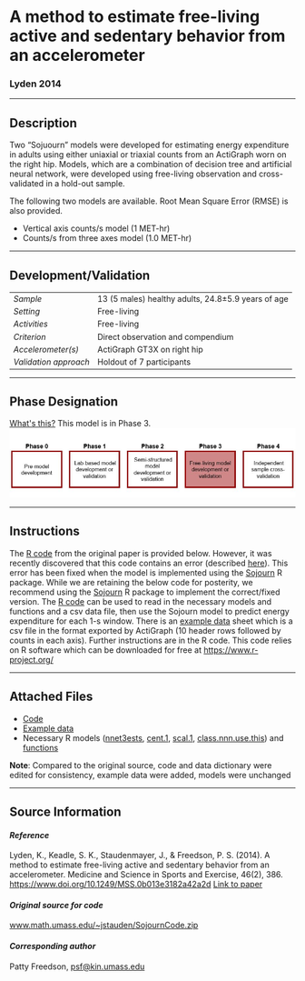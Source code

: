 # A method to estimate free-living active and sedentary behavior from an accelerometer
### Lyden 2014
---

## Description
Two “Sojuourn” models were developed for estimating energy expenditure in adults using either uniaxial or triaxial counts from an ActiGraph worn on the right hip. Models, which are a combination of decision tree and artificial neural network, were developed using free-living observation and cross-validated in a hold-out sample.
 
The following two models are available. Root Mean Square Error (RMSE) is also provided.
* Vertical axis counts/s model (1 MET-hr)
* Counts/s from three axes model (1.0 MET-hr)


---

## Development/Validation

|  |  |
| ------------- | ------------- |
| *Sample*  |13 (5 males) healthy adults, 24.8±5.9 years of age |
| *Setting*  |Free-living |
| *Activities*  |Free-living|
| *Criterion* |Direct observation and compendium   |
| *Accelerometer(s)* |ActiGraph GT3X on right hip   |
| *Validation approach* |Holdout of 7 participants   |



---
## Phase Designation
[What's this?](https://github.com/clevengerkimberly/AccelerometerRepository/blob/a76916ebe2a6002b20cdc6ef39c889d62ce9d6ae/phase%20_images/phase.md)
This model is in Phase 3.
![image](https://github.com/clevengerkimberly/AccelerometerRepository/blob/main/phase%20_images/Phase3.JPG)

---
## Instructions
The [R code](https://github.com/clevengerkimberly/AccelerometerRepository/blob/main/Lyden2014/code.R) from the original paper is provided below. However, it was recently discovered that this code contains an error (described [here](https://github.com/paulhibbing/Sojourn/issues/2)). This error has been fixed when the model is implemented using the [Sojourn](https://cran.r-project.org/web/packages/Sojourn/Sojourn.pdf) R package. While we are retaining the below code for posterity, we recommend using the [Sojourn](https://cran.r-project.org/web/packages/Sojourn/Sojourn.pdf) R package to implement the correct/fixed version.
The [R code](https://github.com/clevengerkimberly/AccelerometerRepository/blob/main/Lyden2014/code.R) can be used to read in the necessary models and functions and a csv data file, then use the Sojourn model to predict energy expenditure for each 1-s window. There is an [example data](https://github.com/clevengerkimberly/AccelerometerRepository/blob/main/Lyden2014/sample_data.csv) sheet which is a csv file in the format exported by ActiGraph (10 header rows followed by counts in each axis). Further instructions are in the R code. 
This code relies on R software which can be downloaded for free at https://www.r-project.org/

---
## Attached Files
* [Code](https://github.com/clevengerkimberly/AccelerometerRepository/blob/main/Lyden2014/code.R)
* [Example data](https://github.com/clevengerkimberly/AccelerometerRepository/blob/main/Lyden2014/sample_data.csv)
* Necessary R models ([nnet3ests](https://github.com/clevengerkimberly/AccelerometerRepository/blob/main/Lyden2014/nnet3ests.RData), [cent.1](https://github.com/clevengerkimberly/AccelerometerRepository/blob/main/Lyden2014/cent.1.Rdata), [scal.1](https://github.com/clevengerkimberly/AccelerometerRepository/blob/main/Lyden2014/scal.1.Rdata), [class.nnn.use.this](https://github.com/clevengerkimberly/AccelerometerRepository/blob/main/Lyden2014/class.nnn.use.this.Rdata)) and [functions](https://github.com/clevengerkimberly/AccelerometerRepository/blob/main/Lyden2014/sojourn.functions.R)


**Note**: Compared to the original source, code and data dictionary were edited for consistency, example data were added, models were unchanged


---
## Source Information
#### *Reference*
Lyden, K., Keadle, S. K., Staudenmayer, J., & Freedson, P. S. (2014). A method to estimate free-living active and sedentary behavior from an accelerometer. Medicine and Science in Sports and Exercise, 46(2), 386.
https://www.doi.org/10.1249/MSS.0b013e3182a42a2d [Link to paper](https://github.com/clevengerkimberly/AccelerometerRepository/blob/main/Lyden2014/Lyden2014.pdf)


#### *Original source for code*
www.math.umass.edu/~jstauden/SojournCode.zip


#### *Corresponding author*
Patty Freedson, psf@kin.umass.edu
